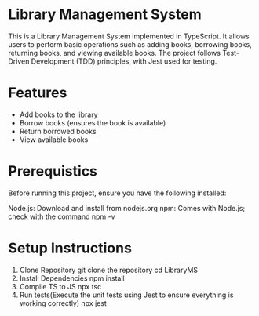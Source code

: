 ﻿# Library Management System
This is a Library Management System implemented in TypeScript. It allows users to perform basic operations such as adding books, borrowing books, returning books, and viewing available books. The project follows Test-Driven Development (TDD) principles, with Jest used for testing.

# Features
- Add books to the library
- Borrow books (ensures the book is available)
- Return borrowed books
- View available books

# Prerequistics
Before running this project, ensure you have the following installed:

Node.js: Download and install from nodejs.org
npm: Comes with Node.js; check with the command npm -v

# Setup Instructions

1) Clone Repository
   git clone the repository
   cd LibraryMS
2) Install Dependencies
   npm install
3) Compile TS to JS
   npx tsc
4) Run tests(Execute the unit tests using Jest to ensure everything is working correctly) 
   npx jest

